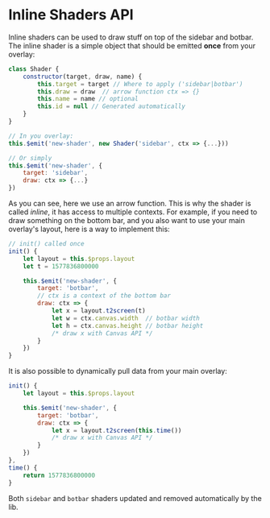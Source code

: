 # Inline Shaders API

 Inline shaders can be used to draw stuff on top of the sidebar and botbar. The inline shader is a simple object that should be emitted **once** from your overlay:

```js
class Shader {
    constructor(target, draw, name) {
        this.target = target // Where to apply ('sidebar|botbar')
        this.draw = draw  // arrow function ctx => {}
        this.name = name // optional
        this.id = null // Generated automatically
    }
}

// In you overlay:
this.$emit('new-shader', new Shader('sidebar', ctx => {...}))

// Or simply
this.$emit('new-shader', {
    target: 'sidebar',
    draw: ctx => {...}
})
```

As you can see, here we use an arrow function. This is why the shader is called *inline*, it has access to multiple contexts. For example, if you need to draw something on the bottom bar, and you also want to use your main overlay's layout, here is a way to implement this:

```js
// init() called once
init() {
    let layout = this.$props.layout
    let t = 1577836800000

    this.$emit('new-shader', {
        target: 'botbar',
        // ctx is a context of the bottom bar
        draw: ctx => {
            let x = layout.t2screen(t)
            let w = ctx.canvas.width  // botbar width
            let h = ctx.canvas.height // botbar height
            /* draw x with Canvas API */
        }
    })
}
```

It is also possible to dynamically pull data from your main overlay:

```js
init() {
    let layout = this.$props.layout

    this.$emit('new-shader', {
        target: 'botbar',
        draw: ctx => {
            let x = layout.t2screen(this.time())
            /* draw x with Canvas API */
        }
    })
},
time() {
    return 1577836800000
}
```

Both `sidebar` and `botbar` shaders updated and removed automatically by the lib.
